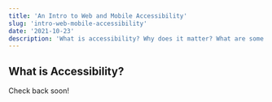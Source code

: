 ```yaml
---
title: 'An Intro to Web and Mobile Accessibility'
slug: 'intro-web-mobile-accessibility'
date: '2021-10-23'
description: 'What is accessibility? Why does it matter? What are some things I can do to make my web and/or mobile app accessible?'
---
```


## What is Accessibility?

Check back soon!
